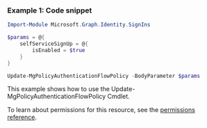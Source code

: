 ### Example 1: Code snippet

```powershellImport-Module Microsoft.Graph.Identity.SignIns

$params = @{
	selfServiceSignUp = @{
		isEnabled = $true
	}
}

Update-MgPolicyAuthenticationFlowPolicy -BodyParameter $params
```
This example shows how to use the Update-MgPolicyAuthenticationFlowPolicy Cmdlet.
To learn about permissions for this resource, see the [permissions reference](/graph/permissions-reference).


